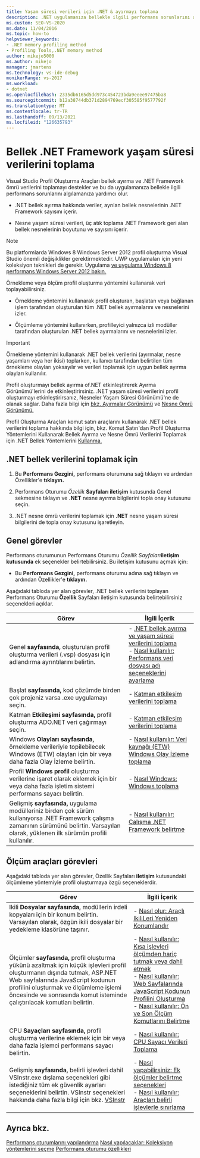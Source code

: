 ```yaml
---
title: Yaşam süresi verileri için .NET & ayırmayı toplama
description: .NET uygulamanıza bellekle ilgili performans sorunlarını algılamaya yardımcı olmak için Profil Oluşturma Araçları ayırma ve nesne yaşam süresi verilerini toplamak üzere .NET uygulamasını kullanın.
ms.custom: SEO-VS-2020
ms.date: 11/04/2016
ms.topic: how-to
helpviewer_keywords:
- .NET memory profiling method
- Profiling Tools,.NET memory method
author: mikejo5000
ms.author: mikejo
manager: jmartens
ms.technology: vs-ide-debug
monikerRange: vs-2017
ms.workload:
- dotnet
ms.openlocfilehash: 2335db6165d5dd973c454723bda9eeee97475ba8
ms.sourcegitcommit: b12a38744db371d2894769ecf305585f9577792f
ms.translationtype: MT
ms.contentlocale: tr-TR
ms.lasthandoff: 09/13/2021
ms.locfileid: "126635793"
---
```

# <a name="collect-net-framework-memory-allocation-and-lifetime-data"></a>Bellek .NET Framework yaşam süresi verilerini toplama

Visual Studio Profil Oluşturma Araçları bellek ayırma ve .NET Framework ömrü verilerini toplamayı destekler ve bu da uygulamanıza bellekle ilgili performans sorunlarını algılamanıza yardımcı olur.

- .NET bellek ayırma hakkında veriler, ayrılan bellek nesnelerinin .NET Framework sayısını içerir.

- Nesne yaşam süresi verileri, üç atık toplama .NET Framework geri alan bellek nesnelerinin boyutunu ve sayısını içerir.

> [!NOTE]
> Bu platformlarda Windows 8 Windows Server 2012 profil oluşturma Visual Studio önemli değişiklikler gerektirmektedir. UWP uygulamaları için yeni koleksiyon teknikleri de gerekir. Uygulama [ve uygulama Windows 8 performans Windows Server 2012 bakın.](../profiling/performance-tools-on-windows-8-and-windows-server-2012-applications.md)

Örnekleme veya ölçüm profil oluşturma yöntemini kullanarak veri toplayabilirsiniz.

- Örnekleme yöntemini kullanarak profil oluşturan, başlatan veya bağlanan işlem tarafından oluşturulan tüm .NET bellek ayırmalarını ve nesnelerini izler.

- Ölçümleme yöntemini kullanırken, profilleyici yalnızca izli modüller tarafından oluşturulan .NET bellek ayırmalarını ve nesnelerini izler.

> [!IMPORTANT]
> Örnekleme yöntemini kullanarak .NET bellek verilerini (ayırmalar, nesne yaşamları veya her ikisi) toplarken, kullanıcı tarafından belirtilen tüm örnekleme olayları yoksayılır ve verileri toplamak için uygun bellek ayırma olayları kullanılır.

Profil oluşturmayı bellek ayırma of.NET etkinleştirerek Ayırma Görünümü'lerini de etkinleştirirsiniz. .NET yaşam süresi verilerini profil oluşturmayı etkinleştirirsanız, Nesneler Yaşam Süresi Görünümü'ne de olanak sağlar. Daha fazla bilgi için [bkz. Ayırmalar Görünümü](../profiling/dotnet-memory-allocations-view.md) ve [Nesne Ömrü Görünümü.](../profiling/object-lifetime-view.md)

Profil Oluşturma Araçları komut satırı araçlarını kullanarak .NET bellek verilerini toplama hakkında bilgi için, bkz. Komut Satırı'dan Profil Oluşturma Yöntemlerini Kullanarak Bellek Ayırma ve Nesne Ömrü Verilerini Toplamak için .NET Bellek Yöntemlerini [Kullanma.](../profiling/using-profiling-methods-to-collect-performance-data-from-the-command-line.md)

## <a name="to-collect-net-memory-data"></a>.NET bellek verilerini toplamak için

1. Bu **Performans Gezgini,** performans oturumuna sağ tıklayın ve ardından Özellikler'e **tıklayın.**

2. Performans Oturumu *Özellik* **Sayfaları iletişim** kutusunda Genel sekmesine tıklayın ve **.NET** nesne ayırma bilgilerini topla onay kutusunu seçin. 

3. .NET nesne ömrü verilerini toplamak için **.NET** nesne yaşam süresi bilgilerini de topla onay kutusunu işaretleyin.

## <a name="common-tasks"></a>Genel görevler

Performans oturumunun Performans Oturumu _Özellik Sayfaları_**iletişim kutusunda** ek seçenekler belirtebilirsiniz. Bu iletişim kutusunu açmak için:

- Bu **Performans Gezgini,** performans oturumu adına sağ tıklayın ve ardından Özellikler'e **tıklayın.**

Aşağıdaki tabloda yer alan görevler, .NET bellek verilerini toplayan Performans Oturumu **Özellik** Sayfaları iletişim kutusunda belirtebilirsiniz seçenekleri açıklar.

|Görev|İlgili İçerik|
|----------|---------------------|
|Genel **sayfasında,** oluşturulan profil oluşturma verileri (.vsp) dosyası için adlandırma ayrıntılarını belirtin.|- [.NET bellek ayırma ve yaşam süresi verilerini toplama](../profiling/collecting-dotnet-memory-allocation-and-lifetime-data.md)<br />- [Nasıl kullanılır: Performans veri dosyası adı seçeneklerini ayarlama](../profiling/how-to-set-performance-data-file-name-options.md)|
|Başlat **sayfasında,** kod çözümde birden çok projeniz varsa .exe uygulamayı seçin.|- [Katman etkileşim verilerini toplama](../profiling/collecting-tier-interaction-data.md)|
|Katman **Etkileşimi sayfasında,** profil oluşturma ADO.NET veri çağırmayı seçin.|- [Katman etkileşim verilerini toplama](../profiling/collecting-tier-interaction-data.md)|
|Windows **Olayları sayfasında,** örnekleme verileriyle topilebilecek Windows (ETW) olayları için bir veya daha fazla Olay İzleme belirtin.|- [Nasıl kullanılır: Veri kaynağı (ETW) Windows Olay İzleme toplama](../profiling/how-to-collect-event-tracing-for-windows-etw-data.md)|
|Profil **Windows profil** oluşturma verilerine işaret olarak eklemek için bir veya daha fazla işletim sistemi performans sayacı belirtin.|- [Nasıl Windows: Windows toplama](../profiling/how-to-collect-windows-counter-data.md)|
|Gelişmiş **sayfasında,** uygulama modülleriniz birden çok sürüm kullanıyorsa .NET Framework çalışma zamanının sürümünü belirtin. Varsayılan olarak, yüklenen ilk sürümün profili kullanılır.|- [Nasıl kullanılır: Çalışma .NET Framework belirtme](../profiling/how-to-specify-the-dotnet-framework-runtime.md)|

## <a name="instrumentation-tasks"></a>Ölçüm araçları görevleri

Aşağıdaki tabloda yer alan görevler, Özellik Sayfaları **iletişim** kutusundaki ölçümleme yöntemiyle profil oluşturmaya özgü seçeneklerdir.

|Görev|İlgili İçerik|
|----------|---------------------|
|Ikili **Dosyalar sayfasında,** modüllerin irdeli kopyaları için bir konum belirtin. Varsayılan olarak, özgün ikili dosyalar bir yedekleme klasörüne taşınır.|- [Nasıl olur: Araçlı IkiliLeri Yeniden Konumlandır](../profiling/how-to-relocate-instrumented-binaries.md)|
|Ölçümler **sayfasında,** profil oluşturma yükünü azaltmak için küçük işlevleri profil oluşturmanın dışında tutmak, ASP.NET Web sayfalarında JavaScript kodunun profilini oluşturmak ve ölçümleme işlemi öncesinde ve sonrasında komut isteminde çalıştırılacak komutları belirtin.|- [Nasıl kullanılır: Kısa işlevleri ölçümden hariç tutmak veya dahil etmek](../profiling/how-to-exclude-or-include-short-functions-from-instrumentation.md)<br />- [Nasıl kullanılır: Web Sayfalarında JavaScript Kodunun Profilini Oluşturma](../profiling/how-to-profile-javascript-code-in-web-pages.md)<br />- [Nasıl kullanılır: Ön ve Son Ölçüm Komutlarını Belirtme](../profiling/how-to-specify-pre-and-post-instrument-commands.md)|
|CPU **Sayaçları sayfasında,** profil oluşturma verilerine eklemek için bir veya daha fazla işlemci performans sayacı belirtin.|- [Nasıl kullanılır: CPU Sayacı Verileri Toplama](../profiling/how-to-collect-cpu-counter-data.md)|
|Gelişmiş **sayfasında,** belirli işlevleri dahil VSInstr.exe dışlama seçenekleri gibi istediğiniz tüm ek güvenlik ayarları seçeneklerini belirtin. VSInstr seçenekleri hakkında daha fazla bilgi için bkz. [VSInstr](../profiling/vsinstr.md)|- [Nasıl yapabilirsiniz: Ek ölçümler belirtme seçenekleri](../profiling/how-to-specify-additional-instrumentation-options.md)<br />- [Nasıl kullanılır: Araçları belirli işlevlerle sınırlama](../profiling/how-to-limit-instrumentation-to-specific-functions.md)|

## <a name="see-also"></a>Ayrıca bkz.

[Performans oturumlarını yapılandırma](../profiling/configuring-performance-sessions.md) 
 [Nasıl yapılacaklar: Koleksiyon yöntemlerini seçme](../profiling/how-to-choose-collection-methods.md) 
 [Performans oturumu özellikleri](../profiling/performance-session-properties.md)
